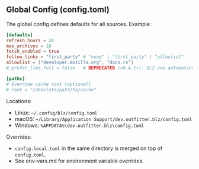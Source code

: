 ## Global Config (config.toml)

The global config defines defaults for all sources. Example:

```toml
[defaults]
refresh_hours = 24
max_archives = 10
fetch_enabled = true
follow_links = "first_party" # "none" | "first_party" | "allowlist"
allowlist = ["developer.mozilla.org", "docs.rs"]
# prefer_llms_full = false   # DEPRECATED (v0.4.1+): BLZ now automatically prefers llms-full.txt

[paths]
# Override cache root (optional)
# root = "/absolute/path/to/cache"
```

Locations:
- Linux: `~/.config/blz/config.toml`
- macOS: `~/Library/Application Support/dev.outfitter.blz/config.toml`
- Windows: `%APPDATA%\dev.outfitter.blz\config.toml`

Overrides:
- `config.local.toml` in the same directory is merged on top of `config.toml`.
- See env-vars.md for environment variable overrides.
